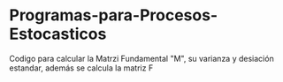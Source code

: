 # Programas-para-Procesos-Estocasticos
Codigo para calcular la Matrzi Fundamental "M", su varianza y desiación estandar, además se calcula la matriz F
